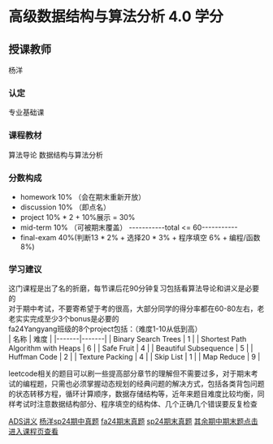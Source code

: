 # 高级数据结构与算法分析  4.0 学分
## 授课教师
杨洋

### 认定
专业基础课

### 课程教材
算法导论
数据结构与算法分析

### 分数构成
- homework 10% （会在期末重新开放）
- discussion 10% （即点名）
- project 10% * 2 + 10%展示 = 30%
- mid-term 10% （可被期末覆盖）
-----------total <= 60-----------
- final-exam 40%(判断13 * 2% + 选择20 * 3% + 程序填空 6% + 编程/函数 8%)

### 学习建议
这门课程是出了名的折磨，每节课后花90分钟复习包括看算法导论和讲义是必要的  
对于期中考试，不要寄希望于考的很高，大部分同学的得分率都在60-80左右，老老实实完成至少3个bonus是必要的  
fa24Yangyang班级的8个project包括：（难度1-10从低到高）  
| 名称 | 难度 |
|-------|-------|
| Binary Search Trees | 1 |
| Shortest Path Algorithm with Heaps | 6 |
| Safe Fruit | 4 |
| Beautiful Subsequence | 5 |
| Huffman Code | 2 |
| Texture Packing | 4 |
| Skip List | 1 |
| Map Reduce | 9 |

leetcode相关的题目可以刷一些提高部分章节的理解但不需要过多，对于期末考试的编程题，只需也必须掌握动态规划的经典问题的解决方式，包括各类背包问题的状态转移方程，循环计算顺序，数据存储结构等，近年来题目难度比较均衡，同样考试时注意数据结构部分、程序填空的结构体、几个正确几个错误要反复检查    

[ADS讲义](2024春夏ADS讲义.pdf)
[杨洋sp24期中真题](杨洋sp24ADS期中.pdf)
[fa24期末真题](fa24ADS期末.pdf)
[sp24期末真题](sp24ADS期末.pdf)
[其余期中期末题点击进入课程页查看](https://github.com/Tapir-Elithril/Notebook/tree/main/docs/fa24/ads)